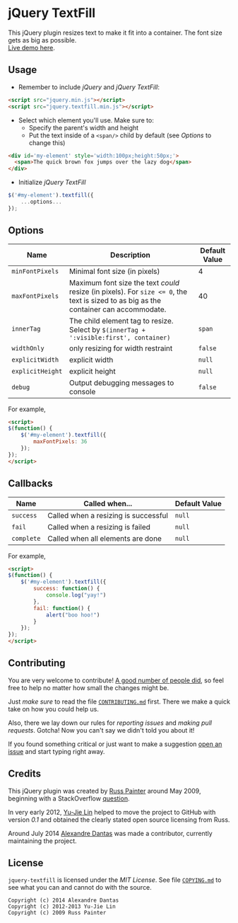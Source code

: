 # jQuery TextFill

This jQuery plugin resizes text to make it fit into a container. The font size
gets as big as possible. <br />
[Live demo here][index].

[index]: http://jquery-textfill.github.io/

## Usage

- Remember to include _jQuery_ and _jQuery TextFill_:

```html
<script src="jquery.min.js"></script>
<script src="jquery.textfill.min.js"></script>
```

- Select which element you'll use. Make sure to:
  - Specify the parent's width and height
  - Put the text inside of a `<span/>` child by default (see _Options_ to change this)

```html
<div id='my-element' style='width:100px;height:50px;'>
  <span>The quick brown fox jumps over the lazy dog</span>
</div>
```

- Initialize _jQuery TextFill_

```js
$('#my-element').textfill({
    ...options...
});
```

## Options

| Name              | Description | Default Value |
| ----------------- | ----------- | ------------- |
| `minFontPixels`   | Minimal font size (in pixels) | 4 |
| `maxFontPixels`   | Maximum font size the text _could_ resize (in pixels). For `size <= 0`, the text is sized to as big as the container can accommodate. | 40 |
| `innerTag`        | The child element tag to resize. Select by `$(innerTag + ':visible:first', container)` | `span` |
| `widthOnly`       | only resizing for width restraint | `false` |
| `explicitWidth`   | explicit width | `null` |
| `explicitHeight`  | explicit height | `null` |
| `debug`           | Output debugging messages to console | `false` |

For example,

```html
<script>
$(function() {
    $('#my-element').textfill({
        maxFontPixels: 36
    });
});
</script>
```

## Callbacks

| Name       | Called when...                       | Default Value |
| ---------- | ------------------------------------ | ------------- |
| `success`  | Called when a resizing is successful | `null`        |
| `fail`     | Called when a resizing is failed     | `null`        |
| `complete` | Called when all elements are done    | `null`        |

For example,

```html
<script>
$(function() {
    $('#my-element').textfill({
        success: function() {
		    console.log("yay!")
		},
		fail: function() {
		    alert("boo hoo!")
		}
    });
});
</script>
```

## Contributing

You are very welcome to contribute!
[A good number of people did](https://github.com/jquery-textfill/jquery-textfill/graphs/contributors),
so feel free to help no matter how small the changes might be.

Just _make sure_ to read the file [`CONTRIBUTING.md`](CONTRIBUTING.md) first.
There we make a quick take on how you could help us.

Also, there we lay down our rules for _reporting issues_ and _making pull
requests_. Gotcha! Now you can't say we didn't told you about it!

If you found something critical or just want to make a suggestion
[open an issue][issue] and start typing right away.

[issue]: https://github.com/jquery-textfill/jquery-textfill/issues

## Credits

This jQuery plugin was created by [Russ Painter][russ] around May 2009,
beginning with a StackOverflow [question][soq].

In very early 2012, [Yu-Jie Lin][yu] helped to move the project to GitHub with
version _0.1_ and obtained the clearly stated open source licensing from Russ.

Around July 2014 [Alexandre Dantas][alex] was made a contributor, currently
maintaining the project.

[soq]:  http://stackoverflow.com/questions/687998/auto-size-dynamic-text-to-fill-fixed-size-container
[russ]: https://github.com/GeekyMonkey
[yu]:   https://github.com/livibetter
[alex]: https://github.com/alexdantas

## License

`jquery-textfill` is licensed under the _MIT License_. See file
[`COPYING.md`](COPYING.md) to see what you can and cannot do with the
source.

    Copyright (c) 2014 Alexandre Dantas
    Copyright (c) 2012-2013 Yu-Jie Lin
    Copyright (c) 2009 Russ Painter

